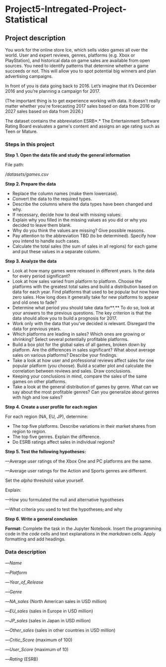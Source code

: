 # Project5-Intregated-Project-Statistical

## Project description

You work for the online store Ice, which sells video games all over the world. User and expert reviews, genres, platforms (e.g. Xbox or PlayStation), and historical data on game sales are available from open sources. You need to identify patterns that determine whether a game succeeds or not. This will allow you to spot potential big winners and plan advertising campaigns.

In front of you is data going back to 2016. Let’s imagine that it’s December 2016 and you’re planning a campaign for 2017. 

(The important thing is to get experience working with data. It doesn't really matter whether you're forecasting 2017 sales based on data from 2016 or 2027 sales based on data from 2026.)

The dataset contains the abbreviation ESRB*.* The Entertainment Software Rating Board evaluates a game's content and assigns an age rating such as Teen or Mature.

### Steps in this project
 
**Step 1. Open the data file and study the general information**

File path:

*/datasets/games.csv*

**Step 2. Prepare the data**

- Replace the column names (make them lowercase).
- Convert the data to the required types.
- Describe the columns where the data types have been changed and why.
- If necessary, decide how to deal with missing values:
- Explain why you filled in the missing values as you did or why you decided to leave them blank.
- Why do you think the values are missing? Give possible reasons.
- Pay attention to the abbreviation TBD (to be determined). Specify how you intend to handle such cases.
- Calculate the total sales (the sum of sales in all regions) for each game and put these values in a separate column.

**Step 3. Analyze the data**

- Look at how many games were released in different years. Is the data for every period significant?
- Look at how sales varied from platform to platform. Choose the platforms with the greatest total sales and build a distribution based on data for each year. Find platforms that used to be popular but now have zero sales. How long does it generally take for new platforms to appear and old ones to fade?
- Determine what period you should take data for**.** To do so, look at your answers to the previous questions. The key criterion is that the data should allow you to build a prognosis for 2017.
- Work only with the data that you've decided is relevant. Disregard the data for previous years.
- Which platforms are leading in sales? Which ones are growing or shrinking? Select several potentially profitable platforms.
- Build a box plot for the global sales of all games, broken down by platform. Are the differences in sales significant? What about average sales on various platforms? Describe your findings.
- Take a look at how user and professional reviews affect sales for one popular platform (you choose). Build a scatter plot and calculate the correlation between reviews and sales. Draw conclusions.
- Keeping your conclusions in mind, compare the sales of the same games on other platforms.
- Take a look at the general distribution of games by genre. What can we say about the most profitable genres? Can you generalize about genres with high and low sales?

**Step 4. Create a user profile for each region**

For each region (NA, EU, JP), determine:

- The top five platforms. Describe variations in their market shares from region to region.
- The top five genres. Explain the difference.
- Do ESRB ratings affect sales in individual regions?

**Step 5. Test the following hypotheses:**

—Average user ratings of the Xbox One and PC platforms are the same. 

—Average user ratings for the Action and Sports genres are different.

Set the *alpha* threshold value yourself.

Explain:

—How you formulated the null and alternative hypotheses 

—What criteria you used to test the hypotheses~~,~~ and why

**Step 6. Write a general conclusion**

**Format:** Complete the task in the Jupyter Notebook. Insert the programming code in the *code* cells and text explanations in the *markdown* cells. Apply formatting and add headings.

### Data description

—*Name* 

—*Platform* 

—*Year_of_Release* 

—*Genre* 

—*NA_sales* (North American sales in USD million) 

—*EU_sales* (sales in Europe in USD million) 

—*JP_sales* (sales in Japan in USD million) 

—*Other_sales* (sales in other countries in USD million) 

—*Critic_Score* (maximum of 100) 

—*User_Score* (maximum of 10) 

—*Rating* (ESRB)
